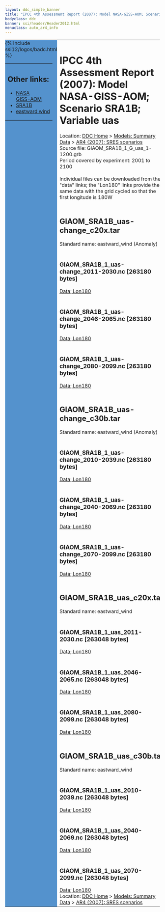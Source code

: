 ```yaml
---
layout: ddc_simple_banner
title: "IPCC 4th Assessment Report (2007): Model NASA-GISS-AOM; Scenario SRA1B; Variable uas"
bodyclass: ddc
banner: ssi/header/Header2012.html
menuclass: auto_ar4_info
---
```



<table width="100%" border="0" cellspacing="0" cellpadding="0" style="border-collapse: collapse;">
<tr style="margin:0;padding:0;border:0;">
<td style="margin:0;padding:0;border:0;height:1pt;width:150pt;background:#5492CD;" valign="top" >

<div id="lh-col2" class="auto_ar4_info">
<table class="menumain" bgcolor="#5492CD" cellspacing="0" width="100%" border="0">
<tr><td>
<h2> Other links:</h2>
<ul>
<li><a href="/auto/ar4/model-NASA-GISS-AOM.html">NASA<br/>GISS-AOM</a></li>
<li><a href="/auto/ar4/scenario-SRA1B.html">SRA1B</a></li>
<li><a href="/auto/ar4/var-eastward_wind.html">eastward wind</a></li>
</ul>
</td></tr>
{% include ssi12/logos/badc.html %}
</table>
</div>
</td>
<td><h1>IPCC 4th Assessment Report (2007): Model NASA-GISS-AOM; Scenario SRA1B; Variable uas</h1>

<!-- Breadcrumb1 -->
<div id="breadcrumb1" align="left">
Location: <a href="/index.html">DDC Home</a> > <a href="/sim/gcm_clim/">Models: Summary Data</a>
> <a href="/sim/gcm_clim/SRES_AR4/index.html">AR4 (2007): SRES scenarios</a>
</div>
<!-- End of Breadcrumb1 -->Source file: GIAOM_SRA1B_1_G_uas_1-1200.grb
<br/>
Period covered by experiment: 2001 to 2100<br/>
<br/>Individual files can be downloaded from the "data" links; the "Lon180" links provide the same data
         with the grid cycled so that the first longitude is 180W<br/>
<br/><h2>GIAOM_SRA1B_uas-change_c20x.tar</h2>
Standard name: eastward_wind (Anomaly)<br>
<br/><h3>GIAOM_SRA1B_1_uas-change_2011-2030.nc [263180 bytes]</h3>
<a href="/cgi-bin/downl/ar4_nc/uas/GIAOM_SRA1B_1_uas-change_2011-2030.nc">Data; </a><a href="/cgi-bin/downl/ar4_nc/uas/GIAOM_SRA1B_1_uas-change_2011-2030.cyto180.nc"> Lon180</a><br/>
<br/><h3>GIAOM_SRA1B_1_uas-change_2046-2065.nc [263180 bytes]</h3>
<a href="/cgi-bin/downl/ar4_nc/uas/GIAOM_SRA1B_1_uas-change_2046-2065.nc">Data; </a><a href="/cgi-bin/downl/ar4_nc/uas/GIAOM_SRA1B_1_uas-change_2046-2065.cyto180.nc"> Lon180</a><br/>
<br/><h3>GIAOM_SRA1B_1_uas-change_2080-2099.nc [263180 bytes]</h3>
<a href="/cgi-bin/downl/ar4_nc/uas/GIAOM_SRA1B_1_uas-change_2080-2099.nc">Data; </a><a href="/cgi-bin/downl/ar4_nc/uas/GIAOM_SRA1B_1_uas-change_2080-2099.cyto180.nc"> Lon180</a><br/>
<br/><h2>GIAOM_SRA1B_uas-change_c30b.tar</h2>
Standard name: eastward_wind (Anomaly)<br>
<br/><h3>GIAOM_SRA1B_1_uas-change_2010-2039.nc [263180 bytes]</h3>
<a href="/cgi-bin/downl/ar4_nc/uas/GIAOM_SRA1B_1_uas-change_2010-2039.nc">Data; </a><a href="/cgi-bin/downl/ar4_nc/uas/GIAOM_SRA1B_1_uas-change_2010-2039.cyto180.nc"> Lon180</a><br/>
<br/><h3>GIAOM_SRA1B_1_uas-change_2040-2069.nc [263180 bytes]</h3>
<a href="/cgi-bin/downl/ar4_nc/uas/GIAOM_SRA1B_1_uas-change_2040-2069.nc">Data; </a><a href="/cgi-bin/downl/ar4_nc/uas/GIAOM_SRA1B_1_uas-change_2040-2069.cyto180.nc"> Lon180</a><br/>
<br/><h3>GIAOM_SRA1B_1_uas-change_2070-2099.nc [263180 bytes]</h3>
<a href="/cgi-bin/downl/ar4_nc/uas/GIAOM_SRA1B_1_uas-change_2070-2099.nc">Data; </a><a href="/cgi-bin/downl/ar4_nc/uas/GIAOM_SRA1B_1_uas-change_2070-2099.cyto180.nc"> Lon180</a><br/>
<br/><h2>GIAOM_SRA1B_uas_c20x.tar</h2>
Standard name: eastward_wind<br>
<br/><h3>GIAOM_SRA1B_1_uas_2011-2030.nc [263048 bytes]</h3>
<a href="/cgi-bin/downl/ar4_nc/uas/GIAOM_SRA1B_1_uas_2011-2030.nc">Data; </a><a href="/cgi-bin/downl/ar4_nc/uas/GIAOM_SRA1B_1_uas_2011-2030.cyto180.nc"> Lon180</a><br/>
<br/><h3>GIAOM_SRA1B_1_uas_2046-2065.nc [263048 bytes]</h3>
<a href="/cgi-bin/downl/ar4_nc/uas/GIAOM_SRA1B_1_uas_2046-2065.nc">Data; </a><a href="/cgi-bin/downl/ar4_nc/uas/GIAOM_SRA1B_1_uas_2046-2065.cyto180.nc"> Lon180</a><br/>
<br/><h3>GIAOM_SRA1B_1_uas_2080-2099.nc [263048 bytes]</h3>
<a href="/cgi-bin/downl/ar4_nc/uas/GIAOM_SRA1B_1_uas_2080-2099.nc">Data; </a><a href="/cgi-bin/downl/ar4_nc/uas/GIAOM_SRA1B_1_uas_2080-2099.cyto180.nc"> Lon180</a><br/>
<br/><h2>GIAOM_SRA1B_uas_c30b.tar</h2>
Standard name: eastward_wind<br>
<br/><h3>GIAOM_SRA1B_1_uas_2010-2039.nc [263048 bytes]</h3>
<a href="/cgi-bin/downl/ar4_nc/uas/GIAOM_SRA1B_1_uas_2010-2039.nc">Data; </a><a href="/cgi-bin/downl/ar4_nc/uas/GIAOM_SRA1B_1_uas_2010-2039.cyto180.nc"> Lon180</a><br/>
<br/><h3>GIAOM_SRA1B_1_uas_2040-2069.nc [263048 bytes]</h3>
<a href="/cgi-bin/downl/ar4_nc/uas/GIAOM_SRA1B_1_uas_2040-2069.nc">Data; </a><a href="/cgi-bin/downl/ar4_nc/uas/GIAOM_SRA1B_1_uas_2040-2069.cyto180.nc"> Lon180</a><br/>
<br/><h3>GIAOM_SRA1B_1_uas_2070-2099.nc [263048 bytes]</h3>
<a href="/cgi-bin/downl/ar4_nc/uas/GIAOM_SRA1B_1_uas_2070-2099.nc">Data; </a><a href="/cgi-bin/downl/ar4_nc/uas/GIAOM_SRA1B_1_uas_2070-2099.cyto180.nc"> Lon180</a><br/>
<!-- Breadcrumb2 -->
<div id="breadcrumb2" align="left">
Location: <a href="/index.html">DDC Home</a> > <a href="/sim/gcm_clim/">Models: Summary Data</a>
> <a href="/sim/gcm_clim/SRES_AR4/index.html">AR4 (2007): SRES scenarios</a>
</div>
<!-- End of Breadcrumb2 --></td></tr></table>
